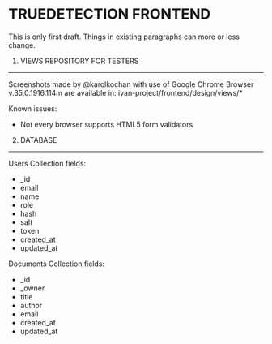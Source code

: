 TRUEDETECTION FRONTEND
======================
This is only first draft. Things in existing paragraphs can more or less change.

1. VIEWS REPOSITORY FOR TESTERS
-------------------------------

Screenshots made by @karolkochan with use of Google Chrome Browser v.35.0.1916.114m are available in: 
ivan-project/frontend/design/views/*

Known issues:
- Not every browser supports HTML5 form validators

2. DATABASE
---------

Users Collection fields:
- _id
- email
- name
- role
- hash
- salt
- token
- created_at
- updated_at

Documents Collection fields:
- _id
- _owner
- title
- author
- email
- created_at
- updated_at
